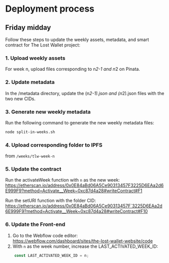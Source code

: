 Deployment process 
=================

## Friday midday
Follow these steps to update the weekly assets, metadata, and smart contract for The Lost Wallet project:

### 1. Upload weekly assets
For week n, upload files corresponding to n*2-1 and n*2 on Pinata.

### 2. Update metadata 
In the /metadata directory, update the (n*2-1).json and (n*2).json files with the two new CIDs.

### 3. Generate new weekly metadata
Run the following command to generate the new weekly metadata files:

``` bash
node split-in-weeks.sh
```

### 4. Upload corresponding folder to IPFS
from `/weeks/tlw-week-n` 

### 5. Update the contract
Run the activateWeek function with `n` as the new week:
https://etherscan.io/address/0x0E84aBd06A5Ce90313457F3225D6EAa2d6E999F9?method=Activate__Week~0xc87d4a28#writeContract#F1

Run the setURI function with the folder CID:
https://etherscan.io/address/0x0E84aBd06A5Ce90313457F`3225D6EAa2d6E999F9?method=Activate__Week~0xc87d4a28#writeContract#F10

### 6. Update the Front-end

1. Go to the Webflow code editor: https://webflow.com/dashboard/sites/the-lost-wallet-website/code
2. With `n` as the week number, increase the LAST_ACTIVATED_WEEK_ID:
``` js
    const LAST_ACTIVATED_WEEK_ID = n;
```

